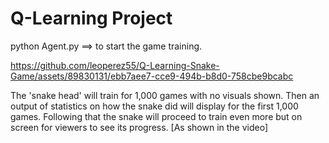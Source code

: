 # Q-Learning Project

python Agent.py  ==> to start the game training.

https://github.com/leoperez55/Q-Learning-Snake-Game/assets/89830131/ebb7aee7-cce9-494b-b8d0-758cbe9bcabc

The 'snake head' will train for 1,000 games with no visuals shown. Then an output of statistics on how the
snake did will display for the first 1,000 games. Following that the snake will proceed to train even more but 
on screen for viewers to see its progress. [As shown in the video]
